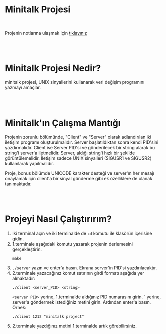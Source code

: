  # Minitalk Projesi
<br>

Projenin notlarına ulaşmak için [tıklayınız](https://github.com/nisaunnu/42_School_Curses/blob/minitalk/notes.md)

<br></br>

# Minitalk Projesi Nedir?
minitalk projesi, UNIX sinyallerini kullanarak veri değişim programını yazmayı amaçlar.

<br></br>

# Minitalk'ın Çalışma Mantığı
Projenin zorunlu bölümünde, "Client" ve "Server" olarak adlandırılan iki iletişim programı oluşturulmalıdır. Server başlatıldıktan sonra kendi PID'sini yazdırmalıdır. Client ise Server PID'si ve gönderilecek bir string alarak bu string'i server'a iletmelidir. Server, aldığı string'i hızlı bir şekilde görüntülemelidir. İletişim sadece UNIX sinyalleri (SIGUSR1 ve SIGUSR2) kullanılarak yapılmalıdır.

Proje, bonus bölümde UNICODE karakter desteği ve server'ın her mesajı onaylamak için client'a bir sinyal gönderme gibi ek özelliklere de olanak tanımaktadır.

<br></br>

# Projeyi Nasıl Çalıştırırım?
1.  İki terminal açın ve iki terminalde de ```cd``` komutu ile klasörün içerisine gidin.
2.  1.terminale aşağıdaki komutu yazarak projenin derlemesini gerçekleştirin.
	```
	make
	```
3.  `./server` yazın ve enter'a basın. Ekrana server'in PID'si yazdırılacaktır.
4.  2.terminale yazacağınız komut satırının girdi formatı aşağıda yer almaktadır:
	```
	./client <server_PID> <string>
	```
	`<server PID>` yerine, 1.terminalde aldığınız PID numarasını girin. `<string> yerine, server'a göndermek istediğiniz metini girin. Ardından enter'a basın. Örnek:
	```
	./client 1212 "minitalk project"
	```
1.  2.terminale yazdığınız metini 1.terminalde artık görebilirsiniz.
 
